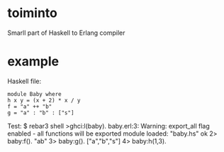 toiminto
=====

Smarll part of Haskell to Erlang compiler

example
==
Haskell file:

    module Baby where
    h x y = (x + 2) * x / y
    f = "a" ++ "b"
    g = "a" : "b" : ["s"]

Test:
    $ rebar3 shell
    >ghci:l(baby).
    baby.erl:3: Warning: export_all flag enabled - all functions will be exported
    module loaded: "baby.hs"
    ok
    2> baby:f().
    "ab"
    3> baby:g().
    ["a","b","s"]
    4> baby:h(1,3).
    
